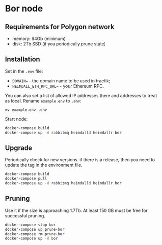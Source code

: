 # Bor node

## Requirements for Polygon network
* memory: 64Gb (minimum)
* disk: 2Tb SSD (if you periodically prune state)

## Installation
Set in the `.env` file:
* `DOMAIN=` - the domain name to be used in traefik;
* `HEIMDALL_ETH_RPC_URL=` - your Ethereum RPC.

You can also set a list of allowed IP addresses there and addresses to treat as local. Rename `example.env` to `.env`:
```
mv example.env .env
```

Start node:
```bash
docker-compose build
docker-compose up -d rabbitmq heimdalld heimdallr bor
```

## Upgrade
Periodically check for new versions. if there is a release, then you need to update the tag in the environment file. 
```bash
docker-compose build
docker-compose pull
docker-compose up -d rabbitmq heimdalld heimdallr bor
```

## Pruning 
Use it if the size is approaching 1.7Tb. At least 150 GB must be free for successful pruning.
```bash
docker-compose stop bor
docker-compose up prune-bor
docker-compose rm prune-bor 
docker-compose up -d bor
```